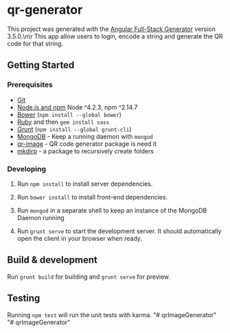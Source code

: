 # qr-generator

This project was generated with the [Angular Full-Stack Generator](https://github.com/DaftMonk/generator-angular-fullstack) version 3.5.0.\n\r
This app allow users to login, encode a string and generate the QR code for that string.
## Getting Started

### Prerequisites
- [Git](https://git-scm.com/)
- [Node.js and npm](nodejs.org) Node ^4.2.3, npm ^2.14.7
- [Bower](bower.io) (`npm install --global bower`)
- [Ruby](https://www.ruby-lang.org) and then `gem install sass`
- [Grunt](http://gruntjs.com/) (`npm install --global grunt-cli`)
- [MongoDB](https://www.mongodb.org/) - Keep a running daemon with `mongod`
- [qr-image](https://www.npmjs.com/package/qr-image) - QR code generator package is need it
- [mkdirp](https://github.com/substack/node-mkdirp)  - a package to recursively create folders
### Developing

1. Run `npm install` to install server dependencies.

2. Run `bower install` to install front-end dependencies.

3. Run `mongod` in a separate shell to keep an instance of the MongoDB Daemon running

4. Run `grunt serve` to start the development server. It should automatically open the client in your browser when ready.

## Build & development

Run `grunt build` for building and `grunt serve` for preview.

## Testing

Running `npm test` will run the unit tests with karma.
"# qrImageGenerator"
"# qrImageGenerator"
